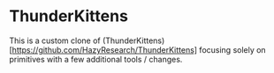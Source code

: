 # ThunderKittens

This is a custom clone of (ThunderKittens)[https://github.com/HazyResearch/ThunderKittens] focusing solely on primitives with a few additional tools / changes.
